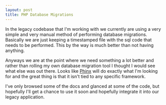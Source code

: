 ```yaml
---
layout: post
title: PHP Database Migrations
---
```


In the legacy codebase that I'm working with we currently are using a very simple and very manual method of performing database migrations. Basically we are just keeping a timestamped file with the sql code that needs to be performed. This by the way is much better than not having anything.

Anyways we are at the point where we need something a lot better and rather than rolling my own database migration tool I thought I would see what else was out there. Looks like [Phinx](http://phinx.org/) will do exactly what I'm looking for and the great thing is that it isn't tied to any specific framework.

I've only browsed some of the docs and glanced at some of the code, but hopefully I'll get a chance to use it soon and hopefully integrate it into our legacy application.
